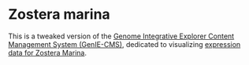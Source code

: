 # Zostera marina

This is a tweaked version of the [Genome Integrative Explorer Content Management System (GenIE-CMS)][GenIE-CMS], dedicated to visualizing [expression data for Zostera Marina][GEO].


[GenIE-CMS]: https://geniecms.org/
[GEO]: https://www.ncbi.nlm.nih.gov/geo/query/acc.cgi?acc=GSE67579
